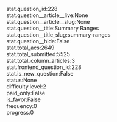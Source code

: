 stat.question_id:228  
stat.question__article__live:None  
stat.question__article__slug:None  
stat.question__title:Summary Ranges  
stat.question__title_slug:summary-ranges  
stat.question__hide:False  
stat.total_acs:2649  
stat.total_submitted:5525  
stat.total_column_articles:3  
stat.frontend_question_id:228  
stat.is_new_question:False  
status:None  
difficulty.level:2  
paid_only:False  
is_favor:False  
frequency:0  
progress:0  
